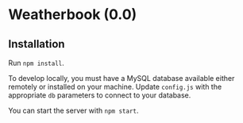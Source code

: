# Weatherbook (0.0)

## Installation

Run `npm install`.

To develop locally, you must have a MySQL database available
either remotely or installed on your machine. Update
`config.js` with the appropriate `db` parameters to connect
to your database.

You can start the server with `npm start`.
